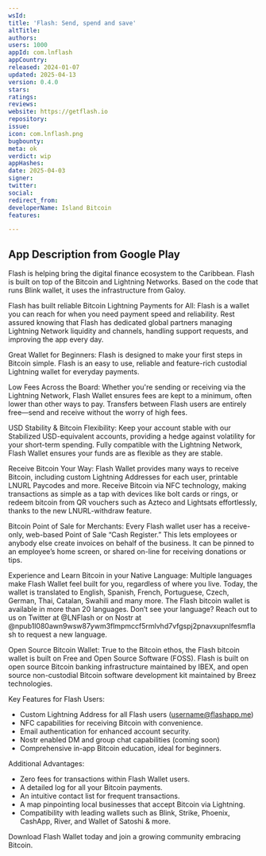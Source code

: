 ```yaml
---
wsId: 
title: 'Flash: Send, spend and save'
altTitle: 
authors: 
users: 1000
appId: com.lnflash
appCountry: 
released: 2024-01-07
updated: 2025-04-13
version: 0.4.0
stars: 
ratings: 
reviews: 
website: https://getflash.io
repository: 
issue: 
icon: com.lnflash.png
bugbounty: 
meta: ok
verdict: wip
appHashes: 
date: 2025-04-03
signer: 
twitter: 
social: 
redirect_from: 
developerName: Island Bitcoin
features: 

---
```


## App Description from Google Play


Flash is helping bring the digital finance ecosystem to the Caribbean. Flash is built on top of the Bitcoin and Lightning Networks. Based on the code that runs Blink wallet, it uses the infrastructure from Galoy.

Flash has built reliable Bitcoin Lightning Payments for All: Flash is a wallet you can reach for when you need payment speed and reliability. Rest assured knowing that Flash has dedicated global partners managing Lightning Network liquidity and channels, handling support requests, and improving the app every day.

Great Wallet for Beginners: Flash is designed to make your first steps in Bitcoin simple. Flash is an easy to use, reliable and feature-rich custodial Lightning wallet for everyday payments.

Low Fees Across the Board: Whether you're sending or receiving via the Lightning Network, Flash Wallet ensures fees are kept to a minimum, often lower than other ways to pay. Transfers between Flash users are entirely free—send and receive without the worry of high fees.

USD Stability & Bitcoin Flexibility: Keep your account stable with our Stabilized USD-equivalent accounts, providing a hedge against volatility for your short-term spending. Fully compatible with the Lightning Network, Flash Wallet ensures your funds are as flexible as they are stable.

Receive Bitcoin Your Way: Flash Wallet provides many ways to receive Bitcoin, including custom Lightning Addresses for each user, printable LNURL Paycodes and more. Receive Bitcoin via NFC technology, making transactions as simple as a tap with devices like bolt cards or rings, or redeem bitcoin from QR vouchers such as Azteco and Lightsats effortlessly, thanks to the new LNURL-withdraw feature.

Bitcoin Point of Sale for Merchants: Every Flash wallet user has a receive-only, web-based Point of Sale “Cash Register.” This lets employees or anybody else create invoices on behalf of the business. It can be pinned to an employee’s home screen, or shared on-line for receiving donations or tips.

Experience and Learn Bitcoin in your Native Language: Multiple languages make Flash Wallet feel built for you, regardless of where you live. Today, the wallet is translated to English, Spanish, French, Portuguese, Czech, German, Thai, Catalan, Swahili and many more. The Flash bitcoin wallet is available in more than 20 languages. Don’t see your language? Reach out to us on Twitter at @LNFlash or on Nostr at @npub1l080awn9wsw87ywm3flmpmccf5rmlvhd7vfgspj2pnavxupnlfesmflash to request a new language.

Open Source Bitcoin Wallet: True to the Bitcoin ethos, the Flash bitcoin wallet is built on Free and Open Source Software (FOSS). Flash is built on open source Bitcoin banking infrastructure maintained by IBEX, and open source non-custodial Bitcoin software development kit maintained by Breez technologies.

Key Features for Flash Users:
- Custom Lightning Address for all Flash users (username@flashapp.me)
- NFC capabilities for receiving Bitcoin with convenience.
- Email authentication for enhanced account security.
- Nostr enabled DM and group chat capabilities (coming soon)
- Comprehensive in-app Bitcoin education, ideal for beginners.

Additional Advantages:
- Zero fees for transactions within Flash Wallet users.
- A detailed log for all your Bitcoin payments.
- An intuitive contact list for frequent transactions.
- A map pinpointing local businesses that accept Bitcoin via Lightning.
- Compatibility with leading wallets such as Blink, Strike, Phoenix, CashApp, River, and Wallet of Satoshi & more.

Download Flash Wallet today and join a growing community embracing Bitcoin.
